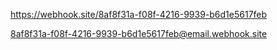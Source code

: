 https://webhook.site/8af8f31a-f08f-4216-9939-b6d1e5617feb

8af8f31a-f08f-4216-9939-b6d1e5617feb@email.webhook.site